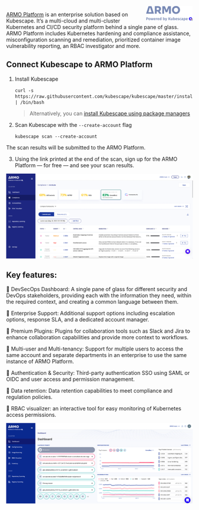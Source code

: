 <img src="armo-powered-by-kubescape-logo-grey.svg" width="25%" height="25%" align="right">

[ARMO Platform](https://cloud.armosec.io/account/sign-up?utm_source=ARMOgithub&utm_medium=ARMOcli) is an enterprise solution based on Kubescape. It’s a multi-cloud and multi-cluster Kubernetes and CI/CD security platform behind a single pane of glass. ARMO Platform includes Kubernetes hardening and compliance assistance, misconfiguration scanning and remediation, prioritized container image vulnerability reporting, an RBAC investigator and more.

## Connect Kubescape to ARMO Platform

1. Install Kubescape
    ```
    curl -s https://raw.githubusercontent.com/kubescape/kubescape/master/install.sh | /bin/bash
    ```
    > Alternatively, you can [install Kubescape using package managers](../installation.md#installation)

2. Scan Kubescape with the `--create-account` flag
    ```
    kubescape scan --create-account
    ```

The scan results will be submitted to the ARMO Platform.

3. Using the link printed at the end of the scan, sign up for the ARMO Platform — for free — and see your scan results.

![compliance](compliance.png)

## Key features: 

💪 DevSecOps Dashboard: A single pane of glass for different security and DevOps stakeholders, providing each with the information they need, within the required context, and creating a common language between them.

💪 Enterprise Support: Additional support options including escalation options, response SLA, and a dedicated account manager.

💪 Premium Plugins: Plugins for collaboration tools such as Slack and Jira to enhance collaboration capabilities and provide more context to workflows.

💪 Multi-user and Multi-tenancy: Support for multiple users to access the same account and separate departments in an enterprise to use the same instance of ARMO Platform.

💪 Authentication & Security: Third-party authentication SSO using SAML or OIDC and user access and permission management.

💪 Data retention: Data retention capabilities to meet compliance and regulation policies.

💪 RBAC visualizer: an interactive tool for easy monitoring of Kubernetes access permissions.


<img src="armo-platform-dashboard.png">
